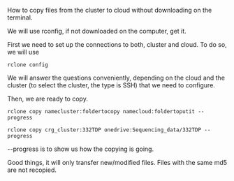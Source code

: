 How to copy files from the cluster to cloud without downloading on the terminal. 

We will use rconfig, if not downloaded on the computer, get it. 

First we need to set up the connections to both, cluster and cloud. To do so, we will use 

```{bash}
rclone config
```

We will answer the questions conveniently, depending on the cloud and the cluster (to select the cluster, the type is SSH) that we need to configure.

Then, we are ready to copy.

```{bash}
rclone copy namecluster:foldertocopy namecloud:foldertoputit --progress

rclone copy crg_cluster:332TDP onedrive:Sequencing_data/332TDP --progress
```

--progress is to show us how the copying is going. 

Good things, it will only transfer new/modified files. Files with the same md5 are not recopied. 





